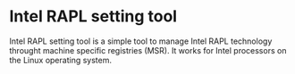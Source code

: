# Intel RAPL setting tool
Intel RAPL setting tool is a simple tool to manage Intel RAPL technology throught machine specific registries (MSR). It works for Intel processors on the Linux operating system.
